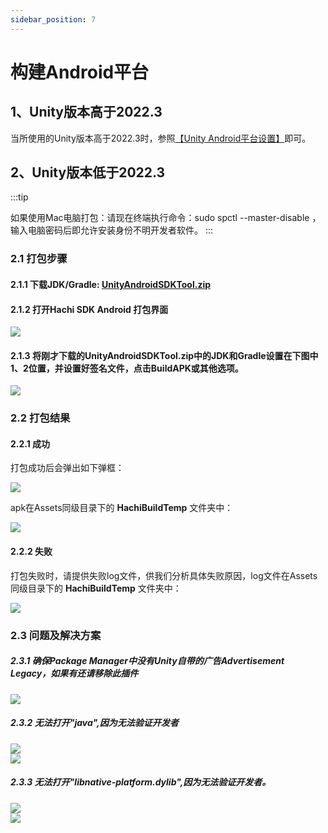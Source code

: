 ```yaml
---
sidebar_position: 7
---
```


# 构建Android平台

## 1、Unity版本高于2022.3
当所使用的Unity版本高于2022.3时，参照[【Unity Android平台设置】](integration.md)即可。

## 2、Unity版本低于2022.3

:::tip

 如果使用Mac电脑打包：请现在终端执行命令：sudo spctl --master-disable ，输入电脑密码后即允许安装身份不明开发者软件。 
:::

### 2.1 打包步骤

#### 2.1.1 下载JDK/Gradle: [UnityAndroidSDKTool.zip](https://touka-artifacts.oss-cn-beijing.aliyuncs.com/TKG%20%E5%8F%91%E8%A1%8C%E6%8A%80%E6%9C%AF/Hachi%20SDK/UnityAndroidSDKTool.zip)

#### 2.1.2 打开Hachi SDK Android 打包界面

![](/img/HCSDK/image52.png)  

#### 2.1.3 将刚才下载的UnityAndroidSDKTool.zip中的JDK和Gradle设置在下图中1、2位置，并设置好签名文件，点击BuildAPK或其他选项。
![](/img/HCSDK/image53.png)  

### 2.2 打包结果

#### 2.2.1 成功
打包成功后会弹出如下弹框：

![](/img/HCSDK/image62.png)  

apk在Assets同级目录下的 **HachiBuildTemp** 文件夹中：

![](/img/HCSDK/image63.png)  

#### 2.2.2 失败
打包失败时，请提供失败log文件，供我们分析具体失败原因，log文件在Assets同级目录下的 **HachiBuildTemp** 文件夹中：

![](/img/HCSDK/image64.png) 

### 2.3 问题及解决方案

##### 2.3.1 确保Package Manager中没有Unity自带的广告Advertisement Legacy，如果有还请移除此插件
    
![](/img/HCSDK/image54.png)  

##### 2.3.2 无法打开"java",因为无法验证开发者
![](/img/HCSDK/image55.png)  
![](/img/HCSDK/image56.png)  

##### 2.3.3 无法打开"libnative-platform.dylib",因为无法验证开发者。
![](/img/HCSDK/image57.png)  
![](/img/HCSDK/image58.png)  

